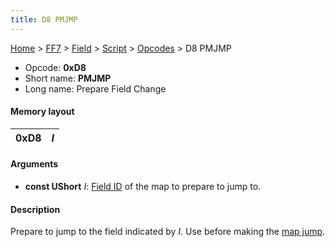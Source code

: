 ```yaml
---
title: D8 PMJMP
---
```


[Home](/Main%20Page.md) > [FF7](/FF7.md) > [Field](/FF7/Field.md) > [Script](/FF7/Field/Script.md) > [Opcodes](/FF7/Field/Script/Opcodes.md) > D8 PMJMP

-   Opcode: **0xD8**
-   Short name: **PMJMP**
-   Long name: Prepare Field Change

#### Memory layout

| 0xD8 | *I* |
|------|-----|

#### Arguments

-   **const UShort** *I*: [Field ID][] of the map to prepare to jump to.

#### Description

Prepare to jump to the field indicated by *I*. Use before making the
[map jump][].

  [Field ID]: /FF7/Field/Field%20List.md "wikilink"
  [map jump]: /FF7/Field/Script/Opcodes/60%20MAPJUMP.md "wikilink"

